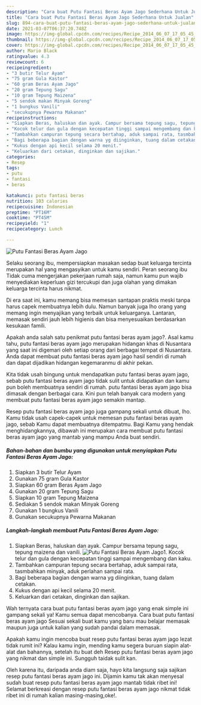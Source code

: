 ```yaml
---
description: "Cara buat Putu Fantasi Beras Ayam Jago Sederhana Untuk Jualan"
title: "Cara buat Putu Fantasi Beras Ayam Jago Sederhana Untuk Jualan"
slug: 894-cara-buat-putu-fantasi-beras-ayam-jago-sederhana-untuk-jualan
date: 2021-03-07T06:37:20.748Z
image: https://img-global.cpcdn.com/recipes/Recipe_2014_06_07_17_05_45_965_21235e_original_20131007_100743/680x482cq70/putu-fantasi-beras-ayam-jago-foto-resep-utama.jpg
thumbnail: https://img-global.cpcdn.com/recipes/Recipe_2014_06_07_17_05_45_965_21235e_original_20131007_100743/680x482cq70/putu-fantasi-beras-ayam-jago-foto-resep-utama.jpg
cover: https://img-global.cpcdn.com/recipes/Recipe_2014_06_07_17_05_45_965_21235e_original_20131007_100743/680x482cq70/putu-fantasi-beras-ayam-jago-foto-resep-utama.jpg
author: Mario Black
ratingvalue: 4.3
reviewcount: 6
recipeingredient:
- "3 butir Telur Ayam"
- "75 gram Gula Kastor"
- "60 gram Beras Ayam Jago"
- "20 gram Tepung Sagu"
- "10 gram Tepung Maizena"
- "5 sendok makan Minyak Goreng"
- "1 bungkus Vanili"
- "secukupnya Pewarna Makanan"
recipeinstructions:
- "Siapkan Beras, haluskan dan ayak. Campur bersama tepung sagu, tepung maizena dan vanili."
- "Kocok telur dan gula dengan kecepatan tinggi sampai mengembang dan kaku."
- "Tambahkan campuran tepung secara bertahap, aduk sampai rata, tasmbahkan minyak, aduk perlahan sampai rata."
- "Bagi beberapa bagian dengan warna yg diinginkan, tuang dalam cetakan."
- "Kukus dengan api kecil selama 20 menit."
- "Keluarkan dari cetakan, dinginkan dan sajikan."
categories:
- Resep
tags:
- putu
- fantasi
- beras

katakunci: putu fantasi beras 
nutrition: 103 calories
recipecuisine: Indonesian
preptime: "PT16M"
cooktime: "PT45M"
recipeyield: "1"
recipecategory: Lunch

---
```



![Putu Fantasi Beras Ayam Jago](https://img-global.cpcdn.com/recipes/Recipe_2014_06_07_17_05_45_965_21235e_original_20131007_100743/680x482cq70/putu-fantasi-beras-ayam-jago-foto-resep-utama.jpg)

Selaku seorang ibu, mempersiapkan masakan sedap buat keluarga tercinta merupakan hal yang mengasyikan untuk kamu sendiri. Peran seorang ibu Tidak cuma mengerjakan pekerjaan rumah saja, namun kamu pun wajib menyediakan keperluan gizi tercukupi dan juga olahan yang dimakan keluarga tercinta harus nikmat.

Di era  saat ini, kamu memang bisa memesan santapan praktis meski tanpa harus capek membuatnya lebih dulu. Namun banyak juga lho orang yang memang ingin menyajikan yang terbaik untuk keluarganya. Lantaran, memasak sendiri jauh lebih higienis dan bisa menyesuaikan berdasarkan kesukaan famili. 



Apakah anda salah satu penikmat putu fantasi beras ayam jago?. Asal kamu tahu, putu fantasi beras ayam jago merupakan hidangan khas di Nusantara yang saat ini digemari oleh setiap orang dari berbagai tempat di Nusantara. Anda dapat membuat putu fantasi beras ayam jago hasil sendiri di rumah dan dapat dijadikan hidangan kegemaranmu di akhir pekan.

Kita tidak usah bingung untuk mendapatkan putu fantasi beras ayam jago, sebab putu fantasi beras ayam jago tidak sulit untuk didapatkan dan kamu pun boleh membuatnya sendiri di rumah. putu fantasi beras ayam jago bisa dimasak dengan berbagai cara. Kini pun telah banyak cara modern yang membuat putu fantasi beras ayam jago semakin mantap.

Resep putu fantasi beras ayam jago juga gampang sekali untuk dibuat, lho. Kamu tidak usah capek-capek untuk memesan putu fantasi beras ayam jago, sebab Kamu dapat membuatnya ditempatmu. Bagi Kamu yang hendak menghidangkannya, dibawah ini merupakan cara membuat putu fantasi beras ayam jago yang mantab yang mampu Anda buat sendiri.

<!--inarticleads1-->

##### Bahan-bahan dan bumbu yang digunakan untuk menyiapkan Putu Fantasi Beras Ayam Jago:

1. Siapkan 3 butir Telur Ayam
1. Gunakan 75 gram Gula Kastor
1. Siapkan 60 gram Beras Ayam Jago
1. Gunakan 20 gram Tepung Sagu
1. Siapkan 10 gram Tepung Maizena
1. Sediakan 5 sendok makan Minyak Goreng
1. Gunakan 1 bungkus Vanili
1. Gunakan secukupnya Pewarna Makanan




<!--inarticleads2-->

##### Langkah-langkah membuat Putu Fantasi Beras Ayam Jago:

1. Siapkan Beras, haluskan dan ayak. Campur bersama tepung sagu, tepung maizena dan vanili.
<img src="https://img-global.cpcdn.com/steps/Step_2014_06_07_17_29_49_941_7d0420_original_20131007_101726/160x128cq70/putu-fantasi-beras-ayam-jago-langkah-memasak-1-foto.jpg" alt="Putu Fantasi Beras Ayam Jago">1. Kocok telur dan gula dengan kecepatan tinggi sampai mengembang dan kaku.
1. Tambahkan campuran tepung secara bertahap, aduk sampai rata, tasmbahkan minyak, aduk perlahan sampai rata.
1. Bagi beberapa bagian dengan warna yg diinginkan, tuang dalam cetakan.
1. Kukus dengan api kecil selama 20 menit.
1. Keluarkan dari cetakan, dinginkan dan sajikan.




Wah ternyata cara buat putu fantasi beras ayam jago yang enak simple ini gampang sekali ya! Kamu semua dapat mencobanya. Cara buat putu fantasi beras ayam jago Sesuai sekali buat kamu yang baru mau belajar memasak maupun juga untuk kalian yang sudah pandai dalam memasak.

Apakah kamu ingin mencoba buat resep putu fantasi beras ayam jago lezat tidak rumit ini? Kalau kamu ingin, mending kamu segera buruan siapin alat-alat dan bahannya, setelah itu buat deh Resep putu fantasi beras ayam jago yang nikmat dan simple ini. Sungguh taidak sulit kan. 

Oleh karena itu, daripada anda diam saja, hayo kita langsung saja sajikan resep putu fantasi beras ayam jago ini. Dijamin kamu tak akan menyesal sudah buat resep putu fantasi beras ayam jago mantab tidak ribet ini! Selamat berkreasi dengan resep putu fantasi beras ayam jago nikmat tidak ribet ini di rumah kalian masing-masing,oke!.


